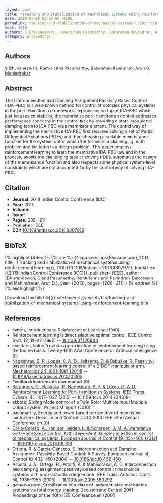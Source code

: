 ```yaml
---
layout: post
title: "Tracking and stabilization of mechanical systems using reinforcement learning"
date: 2018-03-08 00:00:00 +0100
permalink: tracking-and-stabilization-of-mechanical-systems-using-reinforcement-learning
year: 2018
authors: S Bhuvaneswari, Ramkrishna Pasumarthy, Balaraman Ravindran, Arun D. Mahindrakar
category: proceedings
---
```

 
## Authors
[S Bhuvaneswari](authors/s-bhuvaneswari), [Ramkrishna Pasumarthy](authors/ramkrishna-pasumarthy), [Balaraman Ravindran](authors/balaraman-ravindran), [Arun D. Mahindrakar](authors/arun-d-mahindrakar)
 
## Abstract
The Interconnection and Damping Assignment Passivity Based Control (IDA-PBC) is a well-known method for control of complex physical systems in the port-Hamiltonian framework. Improvising on top of IDA-PBC which just focuses on stability, the memristive port-Hamiltonian control addresses performance concerns in the control task by providing a state-modulated damping term to IDA-PBC via a memristor element. The control way of implementing the memristive IDA-PBC first requires solving a set of Partial Differential Equations (PDEs) and then choosing a suitable memristance function for the system, out of which the former is a challenging math problem and the latter is a design problem. This paper employs reinforcement learning to learn the memristive IDA-PBC law and in the process, avoids the challenging task of solving PDEs, automates the design of the memristance function and also respects some physical system-level constraints which are not accounted for by the control way of solving IDA-PBC.
 
## Citation
- **Journal:** 2018 Indian Control Conference (ICC)
- **Year:** 2018
- **Volume:** 
- **Issue:** 
- **Pages:** 206--211
- **Publisher:** IEEE
- **DOI:** [10.1109/indiancc.2018.8307979](https://doi.org/10.1109/indiancc.2018.8307979)
 
## BibTeX
{% highlight bibtex %}
{% raw %}
@inproceedings{Bhuvaneswari_2018,
  title={{Tracking and stabilization of mechanical systems using reinforcement learning}},
  DOI={10.1109/indiancc.2018.8307979},
  booktitle={{2018 Indian Control Conference (ICC)}},
  publisher={IEEE},
  author={Bhuvaneswari, S and Pasumarthy, Ramkrishna and Ravindran, Balaraman and Mahindrakar, Arun D.},
  year={2018},
  pages={206--211}
}
{% endraw %}
{% endhighlight %}
 
[Download the bib file]({{ site.baseurl }}/assets/bib/tracking-and-stabilization-of-mechanical-systems-using-reinforcement-learning.bib)
 
## References
- sutton, Introduction to Reinforcement Learning (1998)
- Reinforcement learning is direct adaptive optimal control. IEEE Control Syst. 12, 19–22 (1992) -- [10.1109/37.126844](https://doi.org/10.1109/37.126844)
- konidaris, Value function approximation in reinforcement learning using the fourier basis. Twenty-Fifth AAAI Conference on Artificial Intelligence (0)
- [Nageshrao, S. P., Lopes, G. A. D., Jeltsema, D. & Babuška, R. Passivity-based reinforcement learning control of a 2-DOF manipulator arm. Mechatronics 24, 1001–1007 (2014)](passivity-based-reinforcement-learning-control-of-a-2-dof-manipulator-arm) -- [10.1016/j.mechatronics.2014.10.005](https://doi.org/10.1016/j.mechatronics.2014.10.005)
- Feedback instruments user manual (0)
- [Sprangers, O., Babuska, R., Nageshrao, S. P. & Lopes, G. A. D. Reinforcement Learning for Port-Hamiltonian Systems. IEEE Trans. Cybern. 45, 1017–1027 (2015)](reinforcement-learning-for-port-hamiltonian-systems) -- [10.1109/tcyb.2014.2343194](https://doi.org/10.1109/tcyb.2014.2343194)
- ekbote, Sliding Mode control of a Twin Rotor Multiple Input Multiple Output system. Project M report (2010)
- pasumarthy, Energy and power based perspective of memristive controllers. Decision and Control (CDC) 2013 IEEE 52nd Annual Conference on (0)
- [Dòria-Cerezo, A., van der Heijden, L. & Scherpen, J. M. A. Memristive port-Hamiltonian control: Path-dependent damping injection in control of mechanical systems. European Journal of Control 19, 454–460 (2013)](memristive-port-hamiltonian-control-path-dependent-damping-injection-in-control-of-mechanical-systems) -- [10.1016/j.ejcon.2013.09.006](https://doi.org/10.1016/j.ejcon.2013.09.006)
- Ortega, R. & García-Canseco, E. Interconnection and Damping Assignment Passivity-Based Control: A Survey. European Journal of Control 10, 432–450 (2004) -- [10.3166/ejc.10.432-450](https://doi.org/10.3166/ejc.10.432-450)
- Acosta, J. A., Ortega, R., Astolfi, A. & Mahindrakar, A. D. Interconnection and damping assignment passivity-based control of mechanical systems with underactuation degree one. IEEE Trans. Automat. Contr. 50, 1936–1955 (2005) -- [10.1109/tac.2005.860292](https://doi.org/10.1109/tac.2005.860292)
- gomez-estern, Stabilization of a class of underactuated mechanical systems via total energy shaping. Decision and Control 2001 Proceedings of the 40th IEEE Conference on (2001)

